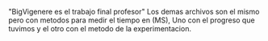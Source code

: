 "BigVigenere es el trabajo final profesor"
Los demas archivos son el mismo pero con metodos para medir el tiempo en (MS), Uno con el progreso que tuvimos y el otro con el metodo de la experimentacion.
